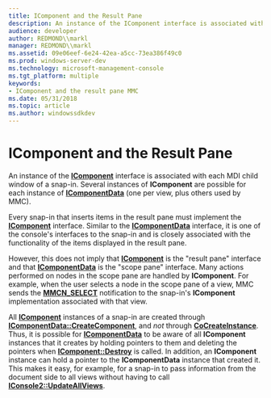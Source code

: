 ```yaml
---
title: IComponent and the Result Pane
description: An instance of the IComponent interface is associated with each MDI child window of a snap-in. Several instances of IComponent are possible for each instance of IComponentData (one per view, plus others used by MMC).
audience: developer
author: REDMOND\\markl
manager: REDMOND\\markl
ms.assetid: 09e06eef-6e24-42ea-a5cc-73ea386f49c0
ms.prod: windows-server-dev
ms.technology: microsoft-management-console
ms.tgt_platform: multiple
keywords:
- IComponent and the result pane MMC
ms.date: 05/31/2018
ms.topic: article
ms.author: windowssdkdev
---
```


# IComponent and the Result Pane

An instance of the [**IComponent**](/windows/win32/Mmc/ns-wmidata-_msmcaevent_pcicomponenterror?branch=master) interface is associated with each MDI child window of a snap-in. Several instances of **IComponent** are possible for each instance of [**IComponentData**](icomponentdata.md) (one per view, plus others used by MMC).

Every snap-in that inserts items in the result pane must implement the [**IComponent**](/windows/win32/Mmc/ns-wmidata-_msmcaevent_pcicomponenterror?branch=master) interface. Similar to the [**IComponentData**](icomponentdata.md) interface, it is one of the console's interfaces to the snap-in and is closely associated with the functionality of the items displayed in the result pane.

However, this does not imply that [**IComponent**](/windows/win32/Mmc/ns-wmidata-_msmcaevent_pcicomponenterror?branch=master) is the "result pane" interface and that [**IComponentData**](icomponentdata.md) is the "scope pane" interface. Many actions performed on nodes in the scope pane are handled by **IComponent**. For example, when the user selects a node in the scope pane of a view, MMC sends the [**MMCN\_SELECT**](mmcn-select.md) notification to the snap-in's **IComponent** implementation associated with that view.

All [**IComponent**](/windows/win32/Mmc/ns-wmidata-_msmcaevent_pcicomponenterror?branch=master) instances of a snap-in are created through [**IComponentData::CreateComponent**](icomponentdata-createcomponent.md), and *not* through [**CoCreateInstance**](_com_cocreateinstance). Thus, it is possible for [**IComponentData**](icomponentdata.md) to be aware of all **IComponent** instances that it creates by holding pointers to them and deleting the pointers when [**IComponent::Destroy**](icomponent-destroy.md) is called. In addition, an **IComponent** instance can hold a pointer to the **IComponentData** instance that created it. This makes it easy, for example, for a snap-in to pass information from the document side to all views without having to call [**IConsole2::UpdateAllViews**](iconsole2-updateallviews.md).

 

 




